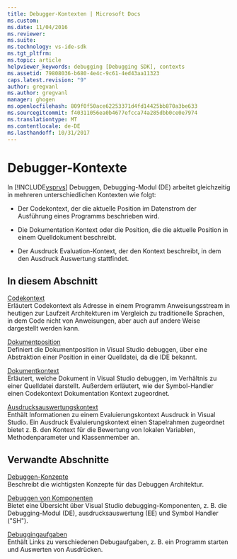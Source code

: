 ```yaml
---
title: Debugger-Kontexten | Microsoft Docs
ms.custom: 
ms.date: 11/04/2016
ms.reviewer: 
ms.suite: 
ms.technology: vs-ide-sdk
ms.tgt_pltfrm: 
ms.topic: article
helpviewer_keywords: debugging [Debugging SDK], contexts
ms.assetid: 79808036-b680-4e4c-9c61-4ed43aa11323
caps.latest.revision: "9"
author: gregvanl
ms.author: gregvanl
manager: ghogen
ms.openlocfilehash: 809f0f50ace62253371d4fd14425bb870a3be633
ms.sourcegitcommit: f40311056ea0b4677efcca74a285dbb0ce0e7974
ms.translationtype: MT
ms.contentlocale: de-DE
ms.lasthandoff: 10/31/2017
---
```

# <a name="debugger-contexts"></a>Debugger-Kontexte
In [!INCLUDE[vsprvs](../../code-quality/includes/vsprvs_md.md)] Debuggen, Debugging-Modul (DE) arbeitet gleichzeitig in mehreren unterschiedlichen Kontexten wie folgt:  
  
-   Der Codekontext, der die aktuelle Position im Datenstrom der Ausführung eines Programms beschrieben wird.  
  
-   Die Dokumentation Kontext oder die Position, die die aktuelle Position in einem Quelldokument beschreibt.  
  
-   Der Ausdruck Evaluation-Kontext, der den Kontext beschreibt, in dem den Ausdruck Auswertung stattfindet.  
  
## <a name="in-this-section"></a>In diesem Abschnitt  
 [Codekontext](../../extensibility/debugger/code-context.md)  
 Erläutert Codekontext als Adresse in einem Programm Anweisungsstream in heutigen zur Laufzeit Architekturen im Vergleich zu traditionelle Sprachen, in dem Code nicht von Anweisungen, aber auch auf andere Weise dargestellt werden kann.  
  
 [Dokumentposition](../../extensibility/debugger/document-position.md)  
 Definiert die Dokumentposition in Visual Studio debuggen, über eine Abstraktion einer Position in einer Quelldatei, da die IDE bekannt.  
  
 [Dokumentkontext](../../extensibility/debugger/document-context.md)  
 Erläutert, welche Dokument in Visual Studio debuggen, im Verhältnis zu einer Quelldatei darstellt. Außerdem erläutert, wie der Symbol-Handler einen Codekontext Dokumentation Kontext zugeordnet.  
  
 [Ausdrucksauswertungskontext](../../extensibility/debugger/expression-evaluation-context.md)  
 Enthält Informationen zu einem Evaluierungskontext Ausdruck in Visual Studio. Ein Ausdruck Evaluierungskontext einen Stapelrahmen zugeordnet bietet z. B. den Kontext für die Bewertung von lokalen Variablen, Methodenparameter und Klassenmember an.  
  
## <a name="related-sections"></a>Verwandte Abschnitte  
 [Debuggen-Konzepte](../../extensibility/debugger/debugger-concepts.md)  
 Beschreibt die wichtigsten Konzepte für das Debuggen Architektur.  
  
 [Debuggen von Komponenten](../../extensibility/debugger/debugger-components.md)  
 Bietet eine Übersicht über Visual Studio debugging-Komponenten, z. B. die Debugging-Modul (DE), ausdrucksauswertung (EE) und Symbol Handler ("SH").  
  
 [Debuggingaufgaben](../../extensibility/debugger/debugging-tasks.md)  
 Enthält Links zu verschiedenen Debugaufgaben, z. B. ein Programm starten und Auswerten von Ausdrücken.